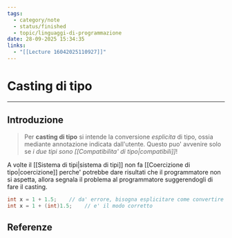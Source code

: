 ```yaml
---
tags:
  - category/note
  - status/finished
  - topic/linguaggi-di-programmazione
date: 28-09-2025 15:34:35
links:
  - "[[Lecture 16042025110927]]"
---
```

# Casting di tipo
---
## Introduzione
> Per **casting di tipo** si intende la conversione _esplicita_ di tipo, ossia mediante annotazione indicata dall'utente. Questo puo' avvenire solo se _i due tipi sono [[Compatibilita' di tipo|compatibili]]_!

A volte il [[Sistema di tipi|sistema di tipi]] non fa [[Coercizione di tipo|coercizione]] perche' potrebbe dare risultati che il programmatore non si aspetta, allora segnala il problema al programmatore suggerendogli di fare il casting.
```C
int x = 1 + 1.5;    // da' errore, bisogna esplicitare come convertire quell'1.5
int x = 1 + (int)1.5;    // e' il modo corretto
```

## Referenze